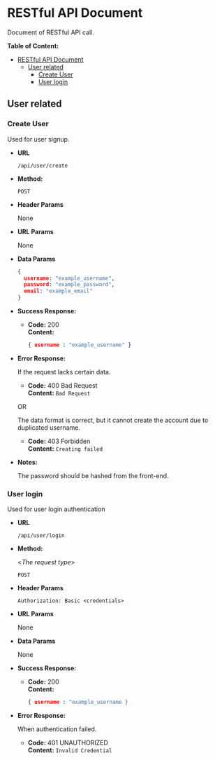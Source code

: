 # RESTful API Document

Document of RESTful API call.

**Table of Content:**
- [RESTful API Document](#restful-api-document)
  - [User related](#user-related)
    - [Create User](#create-user)
    - [User login](#user-login)

## User related

### Create User

Used for user signup.

* **URL**

    `/api/user/create`

* **Method:**

  `POST`

* **Header Params**

    None

* **URL Params**

   None

* **Data Params**

  ```json
  {
    username: "example_username",
    password: "example_password",
    email: "example_email"
  }
  ```

* **Success Response:**

  * **Code:** 200 \
    **Content:**

    ```json
    { username : "example_username" }
    ```

* **Error Response:**

    If the request lacks certain data.

  * **Code:** 400 Bad Request\
    **Content:** `Bad Request`

  OR

    The data format is correct, but it cannot create the account due to duplicated username.

  * **Code:** 403 Forbidden\
    **Content:** `Creating failed`

* **Notes:**

  The password should be hashed from the front-end.
  
### User login

Used for user login authentication

* **URL**

  `/api/user/login`

* **Method:**
  
  <_The request type_>

  `POST`

* **Header Params**

    `Authorization: Basic <credentials>`

* **URL Params**

   None

* **Data Params**

  None

* **Success Response:**

  * **Code:** 200\
    **Content:** 
    ```json
    { username : "example_username }
    ```

* **Error Response:**

  When authentication failed.

  * **Code:** 401 UNAUTHORIZED\
    **Content:** `Invalid Credential`
